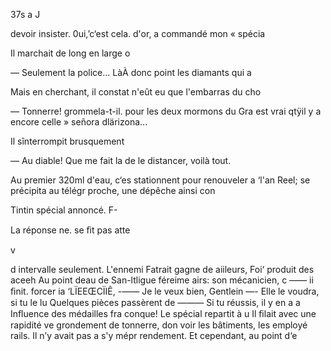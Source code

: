 37s a J

devoir insister. 0ui,’c‘est cela.
d'or, a commandé mon « spécia

Il marchait de long en large o

— Seulement la police... LàÀ
donc point les diamants qui a

Mais en cherchant, il constat
n'eût eu que l'embarras du cho

— Tonnerre! grommela-t-il.
pour les deux mormons du Gra
est vrai qtÿil y a encore celle »
señora dlärizona...

Il sînterrompit brusquement

— Au diable! Que me fait la
de le distancer, voilà tout.

Au premier 320ml d'eau, c‘es
stationnent pour renouveler a
‘l'an Reel; se précipita au télégr
proche, une dépêche ainsi con

 Tintin spécial annoncé. F-

La réponse ne. se ﬁt pas atte

v

d intervalle seulement.
L'ennemi Fatrait gagne de
aiileurs, Foi‘ produit des aceeh
Au point deau de San-ltligue
féreime airs: son mécanicien, c
—— ii ﬁnit. forcer ia ‘LÏEEŒCÏIÊ,
-—— Je le veux bien, Gentlein
—- Elle le voudra, si tu le lu
Quelques pièces passèrent de
——— Si tu réussis, il y en a a
Inﬂuence des médailles fra
conque! Le spécial repartit à u
Il ﬁlait avec une rapidité ve
grondement de tonnerre, don
voir les bâtiments, les employé
rails. Il n’y avait pas a s'y mépr
rendement.
Et cependant, au point d‘e

